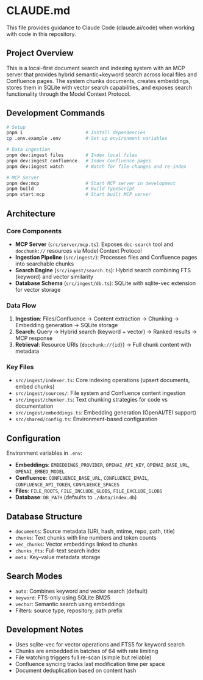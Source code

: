 # CLAUDE.md

This file provides guidance to Claude Code (claude.ai/code) when working with code in this repository.

## Project Overview

This is a local-first document search and indexing system with an MCP server that provides hybrid semantic+keyword search across local files and Confluence pages. The system chunks documents, creates embeddings, stores them in SQLite with vector search capabilities, and exposes search functionality through the Model Context Protocol.

## Development Commands

```bash
# Setup
pnpm i                       # Install dependencies
cp .env.example .env         # Set up environment variables

# Data ingestion
pnpm dev:ingest files        # Index local files
pnpm dev:ingest confluence   # Index Confluence pages
pnpm dev:ingest watch        # Watch for file changes and re-index

# MCP Server
pnpm dev:mcp                 # Start MCP server in development
pnpm build                   # Build TypeScript
pnpm start:mcp               # Start built MCP server
```

## Architecture

### Core Components

- **MCP Server** (`src/server/mcp.ts`): Exposes `doc-search` tool and `docchunk://` resources via Model Context Protocol
- **Ingestion Pipeline** (`src/ingest/`): Processes files and Confluence pages into searchable chunks
- **Search Engine** (`src/ingest/search.ts`): Hybrid search combining FTS (keyword) and vector similarity
- **Database Schema** (`src/ingest/db.ts`): SQLite with sqlite-vec extension for vector storage

### Data Flow

1. **Ingestion**: Files/Confluence → Content extraction → Chunking → Embedding generation → SQLite storage
2. **Search**: Query → Hybrid search (keyword + vector) → Ranked results → MCP response
3. **Retrieval**: Resource URIs (`docchunk://{id}`) → Full chunk content with metadata

### Key Files

- `src/ingest/indexer.ts`: Core indexing operations (upsert documents, embed chunks)
- `src/ingest/sources/`: File system and Confluence content ingestion
- `src/ingest/chunker.ts`: Text chunking strategies for code vs documentation
- `src/ingest/embeddings.ts`: Embedding generation (OpenAI/TEI support)
- `src/shared/config.ts`: Environment-based configuration

## Configuration

Environment variables in `.env`:

- **Embeddings**: `EMBEDDINGS_PROVIDER`, `OPENAI_API_KEY`, `OPENAI_BASE_URL`, `OPENAI_EMBED_MODEL`
- **Confluence**: `CONFLUENCE_BASE_URL`, `CONFLUENCE_EMAIL`, `CONFLUENCE_API_TOKEN`, `CONFLUENCE_SPACES`
- **Files**: `FILE_ROOTS`, `FILE_INCLUDE_GLOBS`, `FILE_EXCLUDE_GLOBS`
- **Database**: `DB_PATH` (defaults to `./data/index.db`)

## Database Structure

- `documents`: Source metadata (URI, hash, mtime, repo, path, title)
- `chunks`: Text chunks with line numbers and token counts
- `vec_chunks`: Vector embeddings linked to chunks
- `chunks_fts`: Full-text search index
- `meta`: Key-value metadata storage

## Search Modes

- `auto`: Combines keyword and vector search (default)
- `keyword`: FTS-only using SQLite BM25
- `vector`: Semantic search using embeddings
- Filters: source type, repository, path prefix

## Development Notes

- Uses sqlite-vec for vector operations and FTS5 for keyword search
- Chunks are embedded in batches of 64 with rate limiting
- File watching triggers full re-scan (simple but reliable)
- Confluence syncing tracks last modification time per space
- Document deduplication based on content hash

